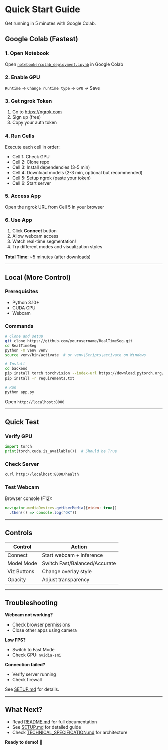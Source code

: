 # Quick Start Guide

Get running in 5 minutes with Google Colab.

## Google Colab (Fastest)

### 1. Open Notebook
Open [`notebooks/colab_deployment.ipynb`](notebooks/colab_deployment.ipynb) in Google Colab

### 2. Enable GPU
`Runtime` → `Change runtime type` → `GPU` → Save

### 3. Get ngrok Token
1. Go to https://ngrok.com
2. Sign up (free)
3. Copy your auth token

### 4. Run Cells
Execute each cell in order:
- Cell 1: Check GPU
- Cell 2: Clone repo
- Cell 3: Install dependencies (3-5 min)
- Cell 4: Download models (2-3 min, optional but recommended)
- Cell 5: Setup ngrok (paste your token)
- Cell 6: Start server

### 5. Access App
Open the ngrok URL from Cell 5 in your browser

### 6. Use App
1. Click **Connect** button
2. Allow webcam access
3. Watch real-time segmentation!
4. Try different modes and visualization styles

**Total Time**: ~5 minutes (after downloads)

---

## Local (More Control)

### Prerequisites
- Python 3.10+
- CUDA GPU
- Webcam

### Commands
```bash
# Clone and setup
git clone https://github.com/yourusername/RealTimeSeg.git
cd RealTimeSeg
python -m venv venv
source venv/bin/activate  # or venv\Scripts\activate on Windows

# Install
cd backend
pip install torch torchvision --index-url https://download.pytorch.org/whl/cu118
pip install -r requirements.txt

# Run
python app.py
```

Open `http://localhost:8000`

---

## Quick Test

### Verify GPU
```python
import torch
print(torch.cuda.is_available())  # Should be True
```

### Check Server
```bash
curl http://localhost:8000/health
```

### Test Webcam
Browser console (F12):
```javascript
navigator.mediaDevices.getUserMedia({video: true})
  .then(() => console.log("OK"))
```

---

## Controls

| Control | Action |
|---------|--------|
| Connect | Start webcam + inference |
| Model Mode | Switch Fast/Balanced/Accurate |
| Viz Buttons | Change overlay style |
| Opacity | Adjust transparency |

---

## Troubleshooting

**Webcam not working?**
- Check browser permissions
- Close other apps using camera

**Low FPS?**
- Switch to Fast Mode
- Check GPU: `nvidia-smi`

**Connection failed?**
- Verify server running
- Check firewall

See [SETUP.md](SETUP.md) for details.

---

## What Next?

- Read [README.md](README.md) for full documentation
- See [SETUP.md](SETUP.md) for detailed guide
- Check [TECHNICAL_SPECIFICATION.md](claudedocs/TECHNICAL_SPECIFICATION.md) for architecture

**Ready to demo!** 🚀

